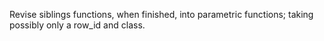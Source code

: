 Revise siblings functions, when finished, into parametric functions; taking possibly only a row_id and class.